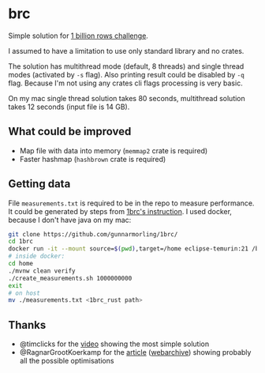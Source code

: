 # brc

Simple solution for [1 billion rows challenge](https://github.com/gunnarmorling/1brc).

I assumed to have a limitation to use only standard library and no crates.

The solution has multithread mode (default, 8 threads) and single thread modes (activated by `-s` flag). Also printing result could be disabled by `-q` flag. Because I'm not using any crates cli flags processing is very basic.

On my mac single thread solution takes 80 seconds, multithread solution takes 12 seconds (input file is 14 GB).

## What could be improved

- Map file with data into memory (`memmap2` crate is required)
- Faster hashmap (`hashbrown` crate is required)

## Getting data

File `measurements.txt` is required to be in the repo to measure performance.
It could be generated by steps from [1brc's instruction](https://github.com/gunnarmorling/1brc?tab=readme-ov-file#running-the-challenge).
I used docker, because I don't have java on my mac:
```bash
git clone https://github.com/gunnarmorling/1brc/
cd 1brc
docker run -it --mount source=$(pwd),target=/home eclipse-temurin:21 /bin/bash
# inside docker:
cd home
./mvnw clean verify
./create_measurements.sh 1000000000
exit
# on host
mv ./measurements.txt <1brc_rust path>

```

## Thanks

- @timclicks for the [video](https://www.youtube.com/watch?v=-1VGwmFKKf8) showing the most simple solution
- @RagnarGrootKoerkamp for the [article](https://curiouscoding.nl/posts/1brc) ([webarchive](https://web.archive.org/web/20240324180312/https://curiouscoding.nl/posts/1brc/)) showing probably all the possible optimisations
